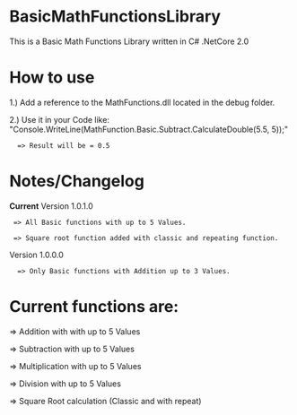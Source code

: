 # BasicMathFunctionsLibrary
This is a Basic Math Functions Library written in C# .NetCore 2.0


# How to use
1.) Add a reference to the MathFunctions.dll located in the debug folder.

2.) Use it in your Code like: "Console.WriteLine(MathFunction.Basic.Subtract.CalculateDouble(5.5, 5));"

      => Result will be = 0.5


# Notes/Changelog
**Current** Version 1.0.1.0 

     => All Basic functions with up to 5 Values.
	
     => Square root function added with classic and repeating function.
	
Version 1.0.0.0 

      => Only Basic functions with Addition up to 3 Values.

# Current functions are:

=> Addition with with up to 5 Values

=> Subtraction with up to 5 Values

=> Multiplication with up to 5 Values

=> Division with up to 5 Values

=> Square Root calculation (Classic and with repeat)
